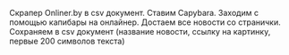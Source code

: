 Скрапер Onliner.by в csv документ. Ставим Capybara. Заходим с помощью капибары на онлайнер. Достаем все новости со странички. Сохраняем в csv документ (название новости, ссылку на картинку, первые 200 символов текста)
